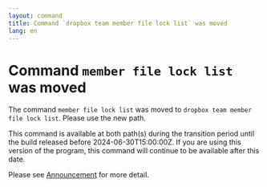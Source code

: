 ```yaml
---
layout: command
title: Command `dropbox team member file lock list` was moved
lang: en
---
```


# Command `member file lock list` was moved

The command `member file lock list` was moved to `dropbox team member file lock list`. Please use the new path.

This command is available at both path(s) during the transition period until the build released before 2024-06-30T15:00:00Z. If you are using this version of the program, this command will continue to be available after this date.

Please see [Announcement](https://github.com/watermint/toolbox/discussions/799) for more detail.


